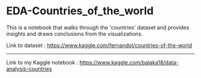 # EDA-Countries_of_the_world
This is a notebook that walks through the 'countries' dataset and provides insights and draws conclusions from the visualizations.

Link to dataset : https://www.kaggle.com/fernandol/countries-of-the-world
___________________________________________________________________________________________________________________________________________

Link to my Kaggle notebook : https://www.kaggle.com/balaka18/data-analysis-countries
